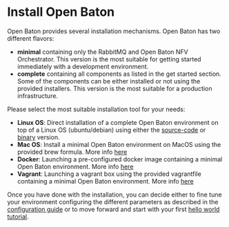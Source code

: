 # Install Open Baton 

Open Baton provides several installation mechanisms. Open Baton has two different flavors: 

* **minimal** containing only the RabbitMQ and Open Baton NFV Orchestrator. This version is the most suitable for getting started immediately with a development environment. 
* **complete** containing all components as listed in the get started section. Some of the components can be either installed or not using the provided installers. This version is the most suitable for a production infrastructure. 

Please select the most suitable installation tool for your needs: 

* **Linux OS**: Direct installation of a complete Open Baton environment on top of a Linux OS (ubuntu/debian) using either the [source-code][nfvo-installation-src] or [binary][nfvo-installation-deb] version. 
* **Mac OS**: Install a minimal Open Baton environment on MacOS using the provided brew formula. More info [here][macos]
* **Docker**: Launching a pre-configured docker image containing a minimal Open Baton environment. More info [here][docker]
* **Vagrant**: Launching a vagrant box using the provided vagrantfile containing a minimal Open Baton environment. More info [here][vagrant]

Once you have done with the installation, you can decide either to fine tune your environment configuring the different parameters as described in the [configuration guide][nfvo-configuration] or to move forward and start with your first [hello world tutorial][dummy-NSR].


[spring]:https://spring.io
[localhost:8080]:http://localhost:8080/
[dummy-NSR]:dummy-NSR.md
[docker]: nfvo-installation-docker.md
[macos]: nfvo-installation-mac.md
[nfvo-configuration]: nfvo-configuration.md
[nfvo-installation-deb]: nfvo-installation-deb.md
[nfvo-installation-src]: nfvo-installation-src.md
[use-openbaton]:use.md
[reference-to-rabbit-site]:https://www.rabbitmq.com/
[vagrant]: nfvo-installation-vagrant.md
[zabbix-server-configuration]:zabbix-server-configuration.md

<!---
Script for open external links in a new tab
-->
<script type="text/javascript" charset="utf-8">
      // Creating custom :external selector
      $.expr[':'].external = function(obj){
          return !obj.href.match(/^mailto\:/)
                  && (obj.hostname != location.hostname);
      };
      $(function(){
        $('a:external').addClass('external');
        $(".external").attr('target','_blank');
      })
</script>
